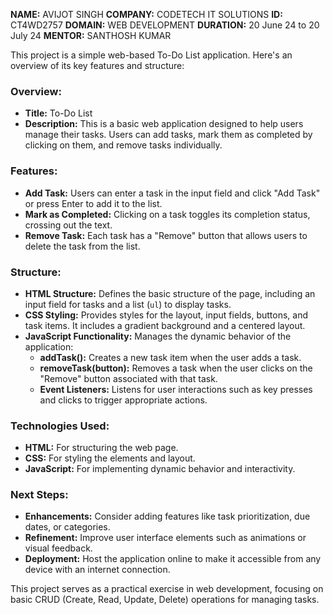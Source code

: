 **NAME:**  AVIJOT  SINGH
**COMPANY:**  CODETECH  IT  SOLUTIONS
**ID:** CT4WD2757
**DOMAIN:** WEB DEVELOPMENT
**DURATION:**  20 June 24 to 20 July 24
**MENTOR:** SANTHOSH KUMAR


This project is a simple web-based To-Do List application. Here's an overview of its key features and structure:

### Overview:
- **Title:** To-Do List
- **Description:** This is a basic web application designed to help users manage their tasks. Users can add tasks, mark them as completed by clicking on them, and remove tasks individually.

### Features:
- **Add Task:** Users can enter a task in the input field and click "Add Task" or press Enter to add it to the list.
- **Mark as Completed:** Clicking on a task toggles its completion status, crossing out the text.
- **Remove Task:** Each task has a "Remove" button that allows users to delete the task from the list.

### Structure:
- **HTML Structure:** Defines the basic structure of the page, including an input field for tasks and a list (`ul`) to display tasks.
- **CSS Styling:** Provides styles for the layout, input fields, buttons, and task items. It includes a gradient background and a centered layout.
- **JavaScript Functionality:** Manages the dynamic behavior of the application:
  - **addTask():** Creates a new task item when the user adds a task.
  - **removeTask(button):** Removes a task when the user clicks on the "Remove" button associated with that task.
  - **Event Listeners:** Listens for user interactions such as key presses and clicks to trigger appropriate actions.

### Technologies Used:
- **HTML:** For structuring the web page.
- **CSS:** For styling the elements and layout.
- **JavaScript:** For implementing dynamic behavior and interactivity.

### Next Steps:
- **Enhancements:** Consider adding features like task prioritization, due dates, or categories.
- **Refinement:** Improve user interface elements such as animations or visual feedback.
- **Deployment:** Host the application online to make it accessible from any device with an internet connection.

This project serves as a practical exercise in web development, focusing on basic CRUD (Create, Read, Update, Delete) operations for managing tasks.


